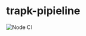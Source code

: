 # trapk-pipieline
![Node CI](https://github.com/trapkka997/trapk-pipieline/workflows/Node%20CI/badge.svg)
